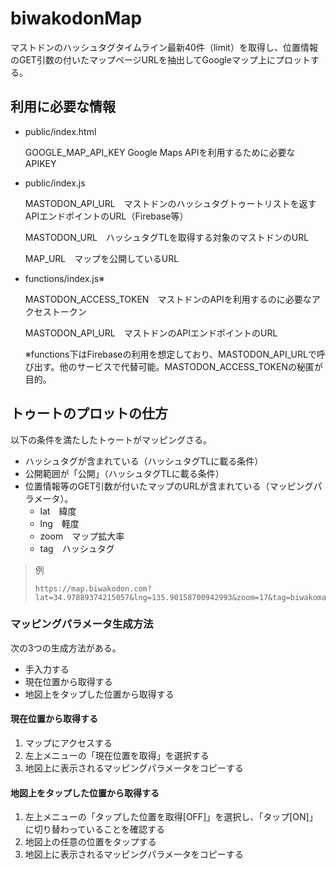 # biwakodonMap
マストドンのハッシュタグタイムライン最新40件（limit）を取得し、位置情報のGET引数の付いたマップページURLを抽出してGoogleマップ上にプロットする。

## 利用に必要な情報

* public/index.html

  GOOGLE_MAP_API_KEY Google Maps APIを利用するために必要なAPIKEY

* public/index.js

  MASTODON_API_URL　マストドンのハッシュタグトゥートリストを返すAPIエンドポイントのURL（Firebase等）

  MASTODON_URL　ハッシュタグTLを取得する対象のマストドンのURL

  MAP_URL　マップを公開しているURL

* functions/index.js※

  MASTODON_ACCESS_TOKEN　マストドンのAPIを利用するのに必要なアクセストークン

  MASTODON_API_URL　マストドンのAPIエンドポイントのURL

  ※functions下はFirebaseの利用を想定しており、MASTODON_API_URLで呼び出す。他のサービスで代替可能。MASTODON_ACCESS_TOKENの秘匿が目的。

## トゥートのプロットの仕方

以下の条件を満たしたトゥートがマッピングさる。

* ハッシュタグが含まれている（ハッシュタグTLに載る条件）
* 公開範囲が「公開」（ハッシュタグTLに載る条件）
* 位置情報等のGET引数が付いたマップのURLが含まれている（マッピングパラメータ）。
  * lat　緯度
  * lng　軽度
  * zoom　マップ拡大率
  * tag　ハッシュタグ
> 例
>
>     https://map.biwakodon.com?lat=34.97889374215057&lng=135.90158700942993&zoom=17&tag=biwakomap

### マッピングパラメータ生成方法

次の3つの生成方法がある。

* 手入力する
* 現在位置から取得する
* 地図上をタップした位置から取得する

#### 現在位置から取得する

1. マップにアクセスする
2. 左上メニューの「現在位置を取得」を選択する
3. 地図上に表示されるマッピングパラメータをコピーする

#### 地図上をタップした位置から取得する

1. 左上メニューの「タップした位置を取得[OFF]」を選択し、「タップ[ON]」に切り替わっていることを確認する
2. 地図上の任意の位置をタップする
3. 地図上に表示されるマッピングパラメータをコピーする
